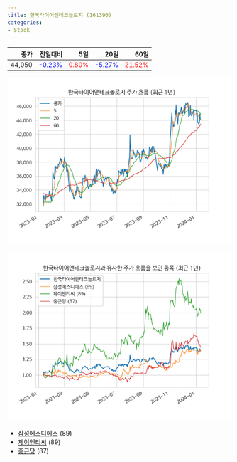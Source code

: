 ```yaml
---
title: 한국타이어앤테크놀로지 (161390)
categories:
- Stock
---
```


|종가|전일대비|5일|20일|60일|
|---:|-------:|--:|---:|---:|
|44,050|<span style="color: blue">-0.23%</span>|<span style="color: red">0.80%</span>|<span style="color: blue">-5.27%</span>|<span style="color: red">21.52%</span>|


<!-- more -->

![161390](/assets/images/stock/161390.png)

![161390](/assets/images/stock/161390_sim.png)

- [삼성에스디에스](/stock/018260/) (89)
- [제이앤티씨](/stock/204270/) (89)
- [종근당](/stock/185750/) (87)